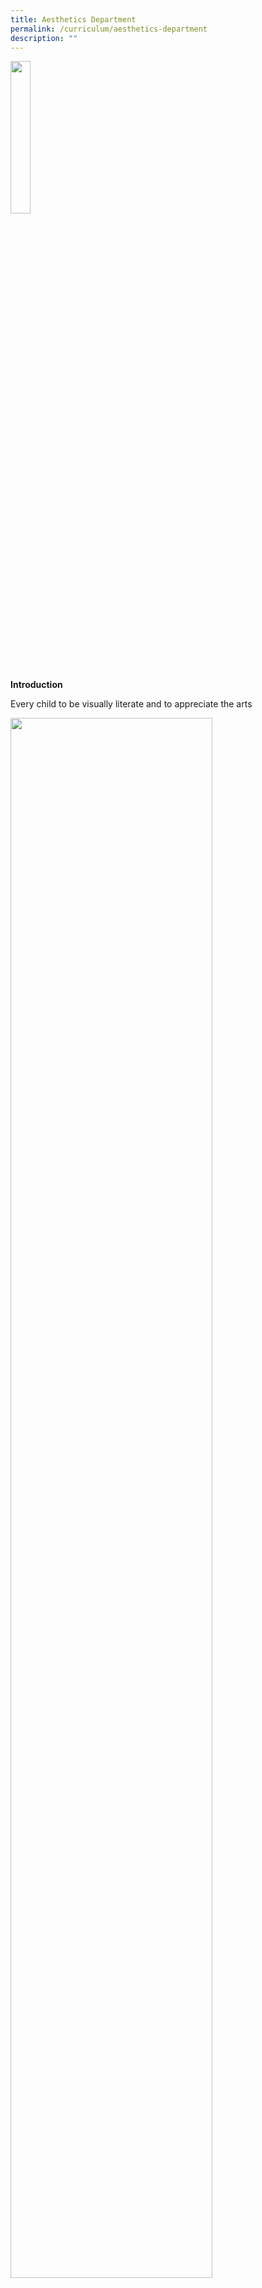 ```yaml
---
title: Aesthetics Department
permalink: /curriculum/aesthetics-department
description: ""
---
```

<a href="https://www.artsteps.com/view/61bf2cbcbf72e0ea45675bdc?currentUser" target="_blank">
      <img width="25%" align="center"  src="/images/CFS-Virtual-Exhibition-2.jpeg"/>
</a>
		
**Introduction**

Every child to be visually literate and to appreciate the arts

<img src="/images/aesthetics1.png" 
     style="width:80%">
		 
**Visual Arts**

With Visual Arts, our students are able to observe and understand and make meaning in what they see. They are also able to communicate their ideas by using and creating visuals. This helps students to see the value and recognise the relevance of art in their lives.

![](/images/aesthetics2.png)

**Performing Arts**

Performing Arts is an integral part of our society and it helps to enrich students’ social, cultural and historical awareness.

![](/images/aesthetics3.png)
![](/images/aesthetics4.png)
![](/images/aesthetics5.png)

**Singapore Youth Festival 2019 Art Exhibition – Opening Ceremony at National Museum Singapore (5 July 2019)**

![](/images/aesthetics6.png)
![](/images/aesthetic7.png)

**Lower Primary Portrait/ Sculpture Module (2018)**

![](/images/aesthetics8.png)
![](/images/aesthetics9.png)
_Students expressing through self-portraits and postures, experiencing and exploring materials, and excelling at their art making._

**Appreciation of the Arts**

To create opportunities and platforms for students to showcase their passion and talent in the domain of visual arts, music and performing arts and to build their confidence performing for their friends and teachers.

![](/images/aesthetics10.png)
![](/images/aesthetics11.png)
![](/images/aesthetics12.png)

**Chongfu Celebrates teacher artist**

To share students and teacher’s artworks and educate students with the various museum etiquette.

![](/images/aesthetics13.png)
![](/images/aesthetics14.png)

**Art Club Learning Journey**

To provide the breadth and depth of learning local art as part of students’ understanding and appreciation of Singapore heritage. (23 March 2018)

![](/images/aesthetics15.png)
![](/images/aesthetics16.png)
![](/images/aesthetics17.png)
![](/images/aesthetics18.png)

**Isle of Tune**

Digital Music Module for Primary 4

<img src="/images/1.jpeg" 
     style="width:40%">
A 10 week module which introduces students to basic music theory and different functions on the app. At the end of the module, students would be equipped with the knowledge and skills to compose a melodic phrase of at least 4 bars as well as an accompanying rhythmic ostinato.

![](/images/aesthetics19.png)

**Singapore Youth Festival (SYF) Art Exhibition 2021**

 In view of the current COVID situation, the SYF Art Exhibition will be carried out virtually using immersive 360-degree technology. Instead of showcasing the selected artworks at the Art Gallery.

Members of the public, staff and students will be able to view over 260 selected artworks set against a digitalised backdrop of the National Gallery.

 We are happy to announce the results of our school's entries;

1. **Category A (Primary 2) - Certificate of Participation**

2. **Category B (Primary 4) - Certificate of Recognition** 

3. **Category C (Primary 6) - Certificate of Recognition**

**( Selected and showcased on the SYF Virtual Art Exhibition. Click on Search By School on**)  [https://www.syf.gov.sg/syf/virtualexhibition/gallery-2](https://www.syf.gov.sg/syf/virtualexhibition/gallery-2)

You can also view the artworks in greater detail in our very own Chongfu's SYF Virtual tour that was created by Ms Toh Shu Ting using this link [https://orbix360.com/t/DKbjvtEdwqgPZQuOmPMlrLSsbaA3/4653408912932864](https://orbix360.com/t/DKbjvtEdwqgPZQuOmPMlrLSsbaA3/4653408912932864)

We hope you will enjoy looking at our students' creative artworks. Through this competition, our students **E**njoyed and **E**xperienced the process of making art with their friends.

We will continue to provide more platforms for them to **E**xcel and pursue their passion for the Arts.



